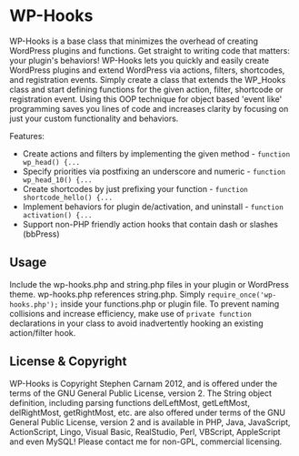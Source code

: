 # WP-Hooks

WP-Hooks is a base class that minimizes the overhead of creating WordPress plugins and functions. Get straight to writing code that matters: your plugin's behaviors! WP-Hooks lets you quickly and easily create WordPress plugins and extend WordPress via actions, filters, shortcodes, and registration events. Simply create a class that extends the WP_Hooks class and start defining functions for the given action, filter, shortcode or registration event. Using this OOP technique for object based 'event like' programming saves you lines of code and increases clarity by focusing on just your custom functionality and behaviors.

Features:

* Create actions and filters by implementing the given method - `function wp_head() {...`
* Specify priorities via postfixing an underscore and numeric - `function wp_head_10() {...`
* Create shortcodes by just prefixing your function - `function shortcode_hello() {...`
* Implement behaviors for plugin de/activation, and uninstall - `function activation() {...`
* Support non-PHP friendly action hooks that contain dash or slashes (bbPress)

## Usage

Include the wp-hooks.php and string.php files in your plugin or WordPress theme. wp-hooks.php references string.php. Simply `require_once('wp-hooks.php');` inside your functions.php or plugin file. To prevent naming collisions and increase efficiency, make use of `private function` declarations in your class to avoid inadvertently hooking an existing action/filter hook.

## License & Copyright

WP-Hooks is Copyright Stephen Carnam 2012, and is offered under the terms of the GNU General Public License, version 2. The String object definition, including parsing functions delLeftMost, getLeftMost, delRightMost, getRightMost, etc. are also offered under terms of the GNU General Public License, version 2 and is available in PHP, Java, JavaScript, ActionScript, Lingo, Visual Basic, RealStudio, Perl, VBScript, AppleScript and even MySQL! Please contact me for non-GPL, commercial licensing.
